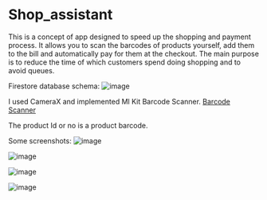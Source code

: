 # Shop_assistant

This is a concept of app designed to speed up the shopping and payment process. It allows you to scan the barcodes of products yourself, add them to the bill and automatically pay for them at the checkout. The main purpose is to reduce the time of which customers spend doing shopping and to avoid queues.

Firestore database schema:
![image](https://user-images.githubusercontent.com/58779750/176358928-d95e075c-de0b-4229-9fea-10676d5e6fb0.png)

I used CameraX and implemented Ml Kit Barcode Scanner.
[Barcode Scanner](https://www.google.com/url?sa=t&source=web&rct=j&url=https://developers.google.com/ml-kit/vision/barcode-scanning&ved=2ahUKEwjMu9u3p9L4AhVhw4sKHR6LAr0QFnoECBMQAQ&usg=AOvVaw2AX2jQTch910I7hodKIPhu)

The product Id or no is a product barcode.

Some screenshots:
![image](/images/welcome_view.jpg)

![image](/images/before_scanning.jpg)

![image](/images/after_scanning.jpg)

![image](/images/scanned.jpg)
